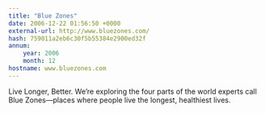 ```yaml
---
title: "Blue Zones"
date: 2006-12-22 01:56:50 +0000
external-url: http://www.bluezones.com/
hash: 759011a2eb6c30f5b55384e2900ed32f
annum:
    year: 2006
    month: 12
hostname: www.bluezones.com
---
```


Live Longer, Better. We’re exploring the four parts of the world experts call Blue Zones—places where people live the longest, healthiest lives.

